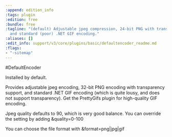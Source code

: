 ```yaml
---
:append: edition_info
:tags: plugin
:edition: free
:bundle: free
:tagline: "(default) Adjustable jpeg compression, 24-bit PNG with transparency support,
  and standard (poor) .NET GIF encoding."
:aliases: []
:edit_info: support/v3/core/plugins/basic/defaultencoder_readme.md
:flags:
- "-sitemap"
---
```


#DefaultEncoder

Installed by default. 

Provides adjustable jpeg encoding, 32-bit PNG encoding with transparency support, and standard .NET GIF encoding (which is quite lousy, and does not support transparency). Get the PrettyGifs plugin for high-quality GIF encoding.

Jpeg quality defaults to 90, which is very good balance. You can override the setting by adding &quality=0-100

You can choose the file format with &format=png|jpg|gif